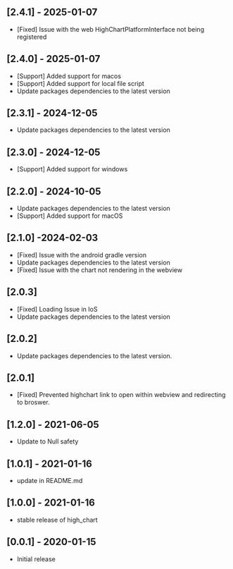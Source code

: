 ## [2.4.1] - 2025-01-07
- [Fixed] Issue with the web HighChartPlatformInterface not being registered

## [2.4.0] - 2025-01-07
- [Support] Added support for macos
- [Support] Added support for local file script
- Update packages dependencies to the latest version


## [2.3.1] - 2024-12-05
- Update packages dependencies to the latest version

## [2.3.0] - 2024-12-05
- [Support] Added support for windows

## [2.2.0] - 2024-10-05
- Update packages dependencies to the latest version
- [Support] Added support for macOS

## [2.1.0] -2024-02-03
- [Fixed] Issue with the android gradle version
- Update packages dependencies to the latest version
- [Fixed] Issue with the chart not rendering in the webview


## [2.0.3]

- [Fixed] Loading Issue in IoS 
- Update packages dependencies to  the latest version 


## [2.0.2]

- Update packages dependencies to  the latest version.


## [2.0.1]

- [Fixed] Prevented highchart link to open within webview and redirecting to broswer.

## [1.2.0] - 2021-06-05

- Update to Null safety

## [1.0.1] - 2021-01-16

- update in README.md

## [1.0.0] - 2021-01-16

- stable release of high_chart

## [0.0.1] - 2020-01-15

- Initial release
